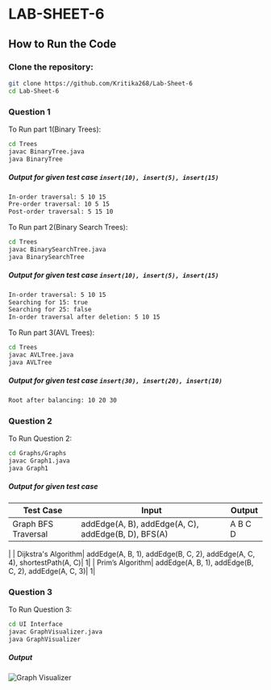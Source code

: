 # LAB-SHEET-6
## How to Run the Code

### Clone the repository:
```bash
git clone https://github.com/Kritika268/Lab-Sheet-6
cd Lab-Sheet-6
```
### Question 1
To Run part 1(Binary Trees):
```bash
cd Trees
javac BinaryTree.java
java BinaryTree
```
##### Output for given test case `insert(10), insert(5), insert(15)`
```bash
In-order traversal: 5 10 15 
Pre-order traversal: 10 5 15
Post-order traversal: 5 15 10
```
To Run part 2(Binary Search Trees):
```bash
cd Trees
javac BinarySearchTree.java
java BinarySearchTree
```
##### Output for given test case `insert(10), insert(5), insert(15)`
```bash
In-order traversal: 5 10 15 
Searching for 15: true
Searching for 25: false
In-order traversal after deletion: 5 10 15
```

To Run part 3(AVL Trees):
```bash
cd Trees
javac AVLTree.java
java AVLTree
```
##### Output for given test case `insert(30), insert(20), insert(10)`
```bash
Root after balancing: 10 20 30 
```
### Question 2
To Run Question 2:
```bash
cd Graphs/Graphs
javac Graph1.java 
java Graph1
```
##### Output for given test case

| Test Case   |     Input   | Output   |
|-------------|-------------|-------------|
| Graph BFS Traversal| addEdge(A, B), addEdge(A, C), addEdge(B, D), BFS(A)| A B C D 
|
| Dijkstra's Algorithm| addEdge(A, B, 1), addEdge(B, C, 2), addEdge(A, C, 4), shortestPath(A, C)| 1|
| Prim’s Algorithm| addEdge(A, B, 1), addEdge(B, C, 2), addEdge(A, C, 3)| 1|



### Question 3
To Run Question 3:
```bash
cd UI Interface
javac GraphVisualizer.java
java GraphVisualizer
```
##### Output 
![Graph Visualizer](/image.png)

